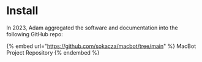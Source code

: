 # Install

In 2023, Adam aggregated the software and documentation into the following GitHub repo:

{% embed url="https://github.com/sokacza/macbot/tree/main" %}
MacBot Project Repository
{% endembed %}
